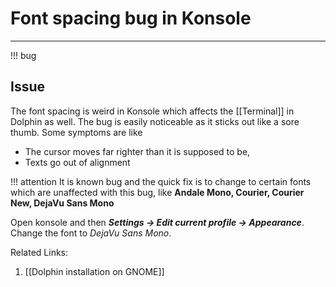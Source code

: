 # Font spacing bug in Konsole
---
!!! bug
## Issue
The font spacing is weird in Konsole which affects the [[Terminal]] in Dolphin as well. The bug is easily noticeable as it sticks out like a sore thumb. Some symptoms are like
- The cursor moves far righter than it is supposed to be,
- Texts go out of alignment 

!!! attention
It is known bug and the quick fix is to change to certain fonts which are unaffected with this bug, like **Andale Mono, Courier, Courier New, DejaVu Sans Mono**

Open konsole and then ***Settings  -> Edit current profile -> Appearance***. Change the font to *DejaVu Sans Mono*. 

Related Links:
1. [[Dolphin installation on GNOME]]


